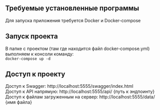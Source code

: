 ## Требуемые установленные программы

Для запуска приложения требуется Docker и Docker-compose  

## Запуск проекта

В папке с проектом (там где находится файл docker-compose.yml) выполняем к консоли команду:  
``
docker-compose up -d
``

## Доступ к проекту

Доступ к Swagger: http://localhost:5555/swagger/index.html  
Доступ к API напрямую: http://localhost:5555/api/ {путь к эндпоинту}  
Доступ к файлам загруженным на сервер: http://localhost:5555/data/ {имя файла}  